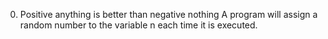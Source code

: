 0. Positive anything is better than negative nothing
A program will assign a random number to the variable n each time it is executed.
